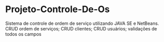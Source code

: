 # Projeto-Controle-De-Os
Sistema de controle de ordem de serviço utilizando JAVA SE  e NetBeans. CRUD ordem de serviços; CRUD clientes; CRUD usuários; validações de todos os campos
